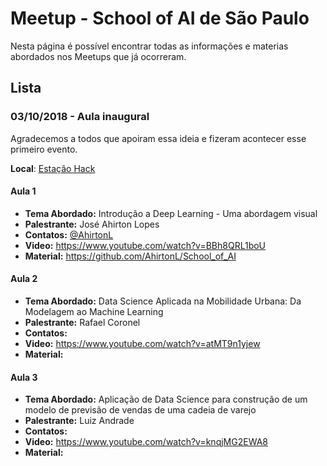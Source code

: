 #  Meetup - School of AI de São Paulo

Nesta página é possível encontrar todas as informações e materias abordados nos Meetups que já ocorreram.


## Lista

### 03/10/2018 - Aula inaugural

Agradecemos a todos que apoiram essa ideia e fizeram acontecer esse primeiro evento.

**Local**: [Estação Hack](https://www.google.com.br/maps/place/Esta%C3%A7%C3%A3o+Hack/@-23.5624065,-46.6542724,15z/data=!4m2!3m1!1s0x0:0x53d643daf01894f5?sa=X&ved=2ahUKEwjQnvT2w_TdAhWEjJAKHR1NCTgQ_BIwDnoECAoQCw)


#### Aula 1

- **Tema Abordado:** Introdução a Deep Learning - Uma abordagem visual
- **Palestrante:** José Ahirton Lopes
- **Contatos:** [@AhirtonL](https://github.com/AhirtonL)
- **Video:** https://www.youtube.com/watch?v=BBh8QRL1boU
- **Material:** https://github.com/AhirtonL/School_of_AI

#### Aula 2

- **Tema Abordado:** Data Science Aplicada na Mobilidade Urbana: Da Modelagem ao Machine Learning
- **Palestrante:** Rafael Coronel
- **Contatos:**
- **Video:** https://www.youtube.com/watch?v=atMT9n1yjew
- **Material:**

#### Aula 3

- **Tema Abordado:** Aplicação de Data Science para construção de um modelo de previsão de vendas de uma cadeia de varejo
- **Palestrante:** Luiz Andrade
- **Contatos:**
- **Video:** https://www.youtube.com/watch?v=knqjMG2EWA8
- **Material:**


